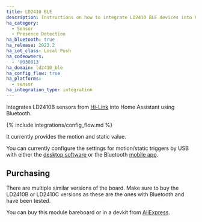```yaml
---
title: LD2410 BLE
description: Instructions on how to integrate LD2410 BLE devices into Home Assistant.
ha_category:
  - Sensor
  - Presence Detection
ha_bluetooth: true
ha_release: 2023.2
ha_iot_class: Local Push
ha_codeowners:
  - '@930913'
ha_domain: ld2410_ble
ha_config_flow: true
ha_platforms:
  - sensor
ha_integration_type: integration
---
```


Integrates LD2410B sensors from [Hi-Link](http://www.hlktech.net/) into Home Assistant using Bluetooth.

{% include integrations/config_flow.md %}

It currently provides the motion and static value.

You can currently configure the settings for motion/static triggers by USB with either the [desktop software](https://drive.google.com/drive/folders/1p4dhbEJA3YubyIjIIC7wwVsSo8x29Fq-?usp=sharing) or the Bluetooth [mobile app](https://www.pgyer.com/Lq8p).

## Purchasing

<div class='note'>
There are multiple similar versions of the board. Make sure to buy the LD2410B or LD2410C versions as these are the ones with Bluetooth and have been tested.
</div>

You can buy this module bareboard or in a devkit from [AliExpress](https://www.aliexpress.com/item/1005004351593073.html).
